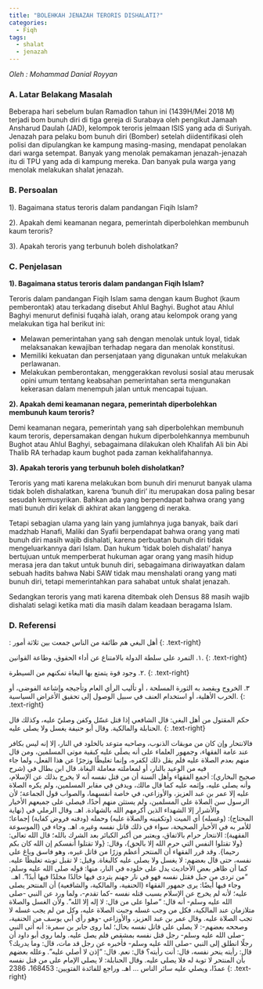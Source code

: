 ```yaml
---
title: "BOLEHKAH JENAZAH TERORIS DISHALATI?"
categories:
  - Fiqh
tags:
  - shalat
  - jenazah
---
```

_Oleh : Mohammad Danial Royyan_

### A. Latar Belakang Masalah

Beberapa hari sebelum bulan Ramadlon tahun ini (1439H/Mei 2018 M) terjadi bom bunuh diri di tiga gereja di Surabaya oleh pengikut Jamaah Ansharud Daulah (JAD), kelompok teroris jelmaan ISIS yang ada di Suriyah.
Jenazah para pelaku bom bunuh diri (Bomber) setelah diidentifikasi oleh polisi dan dipulangkan ke kampung masing-masing, mendapat penolakan dari warga setempat. Banyak yang menolak pemakaman jenazah-jenazah itu di TPU yang ada di kampung mereka. Dan banyak pula warga yang menolak melakukan shalat jenazah.

### B. Persoalan

1). Bagaimana status teroris dalam pandangan Fiqih Islam?

2). Apakah demi keamanan negara, pemerintah diperbolehkan membunuh kaum teroris?

3). Apakah teroris yang terbunuh boleh disholatkan?

### C. Penjelasan

**1). Bagaimana status teroris dalam pandangan Fiqih Islam?**

Teroris dalam pandangan Fiqih Islam sama dengan kaum Bughot (kaum pemberontak) atau terkadang disebut Ahlul Baghyi. Bughot atau Ahlul Baghyi menurut definisi fuqahà ialah, orang atau kelompok orang yang melakukan tiga hal berikut ini:

- Melawan pemerintahan yang sah dengan menolak untuk loyal, tidak melaksanakan kewajiban terhadap negara dan menolak konstitusi. 
- Memiliki kekuatan dan persenjataan yang digunakan untuk melakukan perlawanan. 
- Melakukan pemberontakan, menggerakkan revolusi sosial atau merusak opini umum tentang keabsahan pemerintahan serta mengunakan kekerasan dalam menempuh jalan untuk mencapai tujuan.

**2). Apakah demi keamanan negara, pemerintah diperbolehkan membunuh kaum teroris?**

Demi keamanan negara, pemerintah yang sah diperbolehkan membunuh kaum teroris, depersamakan dengan hukum diperbolehkannya membunuh Bughot atau Ahlul Baghyi, sebagaimana dilakukan oleh Khalifah Ali bin Abi Thalib RA terhadap kaum bughot pada zaman kekhalifahannya.

**3). Apakah teroris yang terbunuh boleh disholatkan?**

Teroris yang mati karena melakukan bom bunuh diri menurut banyak ulama tidak boleh dishalatkan, karena ‘bunuh diri’ itu merupakan dosa paling besar sesudah kemusyrikan. Bahkan ada yang berpendapat bahwa orang yang mati bunuh diri kelak di akhirat akan langgeng di neraka.

Tetapi sebagian ulama yang lain yang jumlahnya juga banyak, baik dari madzhab Hanafi, Maliki dan Syafii berpendapat bahwa orang yang mati bunuh diri masih wajib dishalati, karena perbuatan bunuh diri tidak mengeluarkannya dari Islam. Dan hukum ‘tidak boleh dishalati’ hanya bertujuan untuk memperberat hukuman agar orang yang masih hidup merasa jera dan takut untuk bunuh diri, sebagaimana diriwayatkan dalam sebuah hadits bahwa Nabi SAW tidak mau menshalati orang yang mati bunuh diri, tetapi memerintahkan para sahabat untuk shalat jenazah.

Sedangkan teroris yang mati karena ditembak oleh Densus 88 masih wajib dishalati selagi ketika mati dia masih dalam keadaan beragama Islam.

### D. Referensi

: أهل البغي هم طائفة من الناس جمعت بين ثلاثة أمور
{: .text-right}

١. التمرد على سلطة الدولة بالامتناع عن أداء الحقوق، وطاعة القوانين.
{: .text-right}

٢. وجود قوة يتمتع بها البغاة تمكنهم من السيطرة.
{: .text-right}

٣. الخروج ويقصد به الثورة المسلحة ، أو تأليب الرأي العام وتأجيجه وإشاعة الفوضى، أو الحرب الأهلية، أو استخدام العنف في سبيل الوصول إلى تحقيق الأغراض السياسية.
{: .text-right}

حكم المقتول من أهل البغي: قال الشافعي إذا قتل غسّل وكفن وصليّ عليه، وكذلك قال الحنابلة والمالكية. وقال أبو حنيفة يغسل ولا يصلى عليه.
{: .text-right}

فالانتحار وإن كان من موبقات الذنوب، وصاحبه متوعد بالخلود في النار، إلا إنه ليس بكافر عند عامة الفقهاء، وجمهور العلماء على أنه يصلَى عليه كبقية موتى المسلمين، ومن قال منهم بعدم الصلاة عليه فلم يقل ذلك لكفره، وإنما تغليظًا وزجرًا عن هذا الفعل، ولما جاء فيه من الوعيد بالنار، أو لمعاملته معاملة البغاة. قال ابن بطال في (شرح صحيح البخاري): أجمع الفقهاء وأهل السنة أن من قتل نفسه أنه لا يخرج بذلك عن الإسلام، وأنه يصلى عليه، وإثمه عليه كما قال مالك، ويدفن في مقابر المسلمين، ولم يكره الصلاة عليه إلا عمر بن عبد العزيز، والأوزاعي، في خاصة أنفسهما، والصواب قول الجماعة؛ لأن الرسول سن الصلاة على المسلمين، ولم يستثن منهم أحدًا، فيصلى على جميعهم الأخيار والأشرار إلا الشهداء الذين أكرمهم الله بالشهادة. اهـ. وقال الرملي في (نهاية المحتاج): (وغسله) أي الميت (وتكفينه والصلاة عليه) وحمله (ودفنه فروض كفاية) إجماعا؛ للأمر به في الأخبار الصحيحة، سواء في ذلك قاتل نفسه وغيره. اهـ. وجاء في (الموسوعة الفقهية): الانتحار حرام بالاتفاق، ويعتبر من أكبر الكبائر بعد الشرك بالله؛ قال الله تعالى: {ولا تقتلوا النفس التي حرم الله إلا بالحق}، وقال: {ولا تقتلوا أنفسكم إن الله كان بكم رحيما}. وقد قرر الفقهاء أن المنتحر أعظم وزرًا من قاتل غيره، وهو فاسق وباغ على نفسه، حتى قال بعضهم: لا يغسل ولا يصلى عليه كالبغاة. وقيل: لا تقبل توبته تغليظًا عليه. كما أن ظاهر بعض الأحاديث يدل على خلوده في النار، منها: قوله صلى الله عليه وسلم: “من تردى من جبل فقتل نفسه فهو في نار جهنم يتردى فيها خالدًا مخلدًا فيها أبدًا”. اهـ.  وجاء فيها أيضًا: يرى جمهور الفقهاء (الحنفية، والمالكية، والشافعية) أن المنتحر يصلى عليه؛ لأنه لم يخرج عن الإسلام بسبب قتله نفسه -كما تقدم-، ولما ورد عن النبي -صلى الله عليه وسلم- أنه قال: “صلوا على من قال: لا إله إلا الله”. ولأن الغسل والصلاة متلازمان عند المالكية، فكل من وجب غسله وجبت الصلاة عليه، وكل من لم يجب غسله لا تجب الصلاة عليه. وقال عمر بن عبد العزيز، والأوزاعي -وهو رأي أبي يوسف من الحنفية، وصححه بعضهم-: لا يصلى على قاتل نفسه بحال؛ لما روى جابر بن سمرة: أنه أتى النبي -صلى الله عليه وسلم- رجل قتل نفسه بمشقص فلم يصل عليه. ولما روى أبو داود أن رجلًا انطلق إلى النبي -صلى الله عليه وسلم- فأخبره عن رجل قد مات، قال: وما يدريك؟ قال: رأيته ينحر نفسه، قال: أنت رأيته؟ قال: نعم. قال: “إذن لا أصلي عليه”. وعلله بعضهم بأن المنتحر لا توبة له فلا يصلى عليه. وقال الحنابلة: لا يصلي الإمام على من قتل نفسه عمدًا، ويصلي عليه سائر الناس … اهـ. وراجع للفائدة الفتويين: 168453، 2386
{: .text-right}
